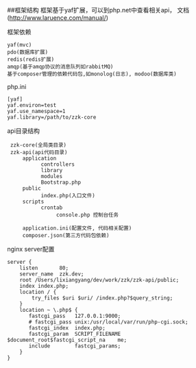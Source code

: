##框架结构
    框架基于yaf扩展，可以到php.net中查看相关api， 文档(http://www.laruence.com/manual/)

框架依赖

    yaf(mvc)
    pdo(数据库扩展)
    redis(redis扩展)
    amqp(基于amqp协议的消息队列如rabbitMQ)
    基于composer管理的依赖代码包,如monolog(日志), modoo(数据库类)

php.ini

    [yaf]
    yaf.environ=test
    yaf.use_namespace=1
    yaf.library=/path/to/zzk-core

api目录结构

     zzk-core(全局类目录)
     zzk-api(api代码目录)
         application
               controllers
               library
               modules
               Bootstrap.php
         public
               index.php(入口文件)
         scripts
               crontab
                    console.php 控制台任务

         application.ini(配置文件, 代码相关配置)
         composer.json(第三方代码包依赖)

nginx server配置
    
    server {
        listen       80;
        server_name  zzk.dev;
        root /Users/lixiangyang/dev/work/zzk/zzk-api/public;
        index index.php;
        location / {
            try_files $uri $uri/ /index.php?$query_string;
        }
        location ~ \.php$ {
           fastcgi_pass   127.0.0.1:9000;
           # fastcgi_pass unix:/usr/local/var/run/php-cgi.sock;
           fastcgi_index  index.php;
           fastcgi_param  SCRIPT_FILENAME  $document_root$fastcgi_script_na    me;
           include        fastcgi_params;
        }
    }
